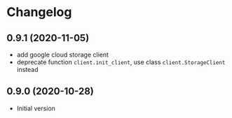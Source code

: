 # Changelog

## 0.9.1 (2020-11-05)

- add google cloud storage client
- deprecate function `client.init_client`, use class `client.StorageClient` instead

## 0.9.0 (2020-10-28)

- Initial version
